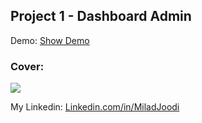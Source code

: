 ## Project 1 - Dashboard Admin

   Demo: [Show Demo](https://dashboard-admin-oregbqmt3-miladjoodi.vercel.app/)  
### Cover:
![](https://s31.picofile.com/file/8470723734/dashboard_admin.png)

My Linkedin: [Linkedin.com/in/MiladJoodi](https://www.linkedin.com/in/MiladJoodi/)  
